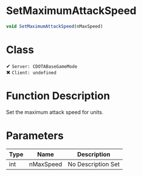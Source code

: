 # SetMaximumAttackSpeed
```js	
void SetMaximumAttackSpeed(nMaxSpeed)
```
# Class
✔ `Server: CDOTABaseGameMode`  
✖ `Client: undefined`  

# Function Description
Set the maximum attack speed for units.
# Parameters
Type|Name|Description
--|--|--
int|nMaxSpeed|No Description Set
